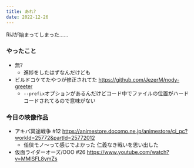 ```yaml
---
title: あれ?
date: 2022-12-26
---
```


RiJが始まってしまった……

### やったこと
+ 無?
  + 進捗をしたはずなんだけども
+ ビルドコケてたやつが修正されてた
  <https://github.com/JezerM/nody-greeter>
  + `--prefix`オプションがあるんだけどコード中でファイルの位置がハードコードされてるので意味がない

### 今日の映像作品
+ アキバ冥途戦争 #12 <https://animestore.docomo.ne.jp/animestore/ci_pc?workId=25772&partId=25772012>
  + 任侠モノ～って感じでよかった 仁義なき戦いを思い出した
+ 仮面ライダーオーズ/OOO #26 <https://www.youtube.com/watch?v=MMlSFL8ymZs>

